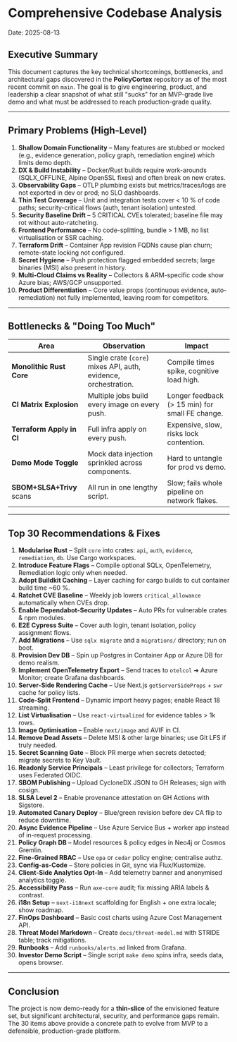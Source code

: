 # Comprehensive Codebase Analysis

Date: 2025-08-13

## Executive Summary

This document captures the key technical shortcomings, bottlenecks, and architectural gaps discovered in the **PolicyCortex** repository as of the most recent commit on `main`.  The goal is to give engineering, product, and leadership a clear snapshot of what still "sucks" for an MVP-grade live demo and what must be addressed to reach production-grade quality.

---

## Primary Problems (High-Level)

1. **Shallow Domain Functionality** – Many features are stubbed or mocked (e.g., evidence generation, policy graph, remediation engine) which limits demo depth.
2. **DX & Build Instability** – Docker/Rust builds require work-arounds (SQLX_OFFLINE, Alpine OpenSSL fixes) and often break on new crates.
3. **Observability Gaps** – OTLP plumbing exists but metrics/traces/logs are not exported in dev or prod; no SLO dashboards.
4. **Thin Test Coverage** – Unit and integration tests cover < 10 % of code paths; security-critical flows (auth, tenant isolation) untested.
5. **Security Baseline Drift** – 5 CRITICAL CVEs tolerated; baseline file may rot without auto-ratcheting.
6. **Frontend Performance** – No code-splitting, bundle > 1 MB, no list virtualisation or SSR caching.
7. **Terraform Drift** – Container App revision FQDNs cause plan churn; remote-state locking not configured.
8. **Secret Hygiene** – Push protection flagged embedded secrets; large binaries (MSI) also present in history.
9. **Multi-Cloud Claims vs Reality** – Collectors & ARM-specific code show Azure bias; AWS/GCP unsupported.
10. **Product Differentiation** – Core value props (continuous evidence, auto-remediation) not fully implemented, leaving room for competitors.

---

## Bottlenecks & "Doing Too Much"

| Area | Observation | Impact |
|------|-------------|--------|
| **Monolithic Rust Core** | Single crate (`core`) mixes API, auth, evidence, orchestration. | Compile times spike, cognitive load high. |
| **CI Matrix Explosion** | Multiple jobs build every image on every push. | Longer feedback (> 15 min) for small FE change. |
| **Terraform Apply in CI** | Full infra apply on every push. | Expensive, slow, risks lock contention. |
| **Demo Mode Toggle** | Mock data injection sprinkled across components. | Hard to untangle for prod vs demo. |
| **SBOM+SLSA+Trivy** scans | All run in one lengthy script. | Slow; fails whole pipeline on network flakes. |

---

## Top 30 Recommendations & Fixes

1. **Modularise Rust** – Split `core` into crates: `api`, `auth`, `evidence`, `remediation`, `db`.  Use Cargo workspaces.
2. **Introduce Feature Flags** – Compile optional SQLx, OpenTelemetry, Remediation logic only when needed.
3. **Adopt Buildkit Caching** – Layer caching for cargo builds to cut container build time ~60 %.
4. **Ratchet CVE Baseline** – Weekly job lowers `critical_allowance` automatically when CVEs drop.
5. **Enable Dependabot-Security Updates** – Auto PRs for vulnerable crates & npm modules.
6. **E2E Cypress Suite** – Cover auth login, tenant isolation, policy assignment flows.
7. **Add Migrations** – Use `sqlx migrate` and a `migrations/` directory; run on boot.
8. **Provision Dev DB** – Spin up Postgres in Container App or Azure DB for demo realism.
9. **Implement OpenTelemetry Export** – Send traces to `otelcol` ➜ Azure Monitor; create Grafana dashboards.
10. **Server-Side Rendering Cache** – Use Next.js `getServerSideProps` + `swr` cache for policy lists.
11. **Code-Split Frontend** – Dynamic import heavy pages; enable React 18 streaming.
12. **List Virtualisation** – Use `react-virtualized` for evidence tables > 1k rows.
13. **Image Optimisation** – Enable `next/image` and AVIF in CI.
14. **Remove Dead Assets** – Delete MSI & other large binaries; use Git LFS if truly needed.
15. **Secret Scanning Gate** – Block PR merge when secrets detected; migrate secrets to Key Vault.
16. **Readonly Service Principals** – Least privilege for collectors; Terraform uses Federated OIDC.
17. **SBOM Publishing** – Upload CycloneDX JSON to GH Releases; sign with cosign.
18. **SLSA Level 2** – Enable provenance attestation on GH Actions with Sigstore.
19. **Automated Canary Deploy** – Blue/green revision before dev CA flip to reduce downtime.
20. **Async Evidence Pipeline** – Use Azure Service Bus + worker app instead of in-request processing.
21. **Policy Graph DB** – Model resources & policy edges in Neo4j or Cosmos Gremlin.
22. **Fine-Grained RBAC** – Use `opa` or `cedar` policy engine; centralise authz.
23. **Config-as-Code** – Store policies in Git, sync via Flux/Kustomize.
24. **Client-Side Analytics Opt-In** – Add telemetry banner and anonymised analytics toggle.
25. **Accessibility Pass** – Run `axe-core` audit; fix missing ARIA labels & contrast.
26. **i18n Setup** – `next-i18next` scaffolding for English + one extra locale; show roadmap.
27. **FinOps Dashboard** – Basic cost charts using Azure Cost Management API.
28. **Threat Model Markdown** – Create `docs/threat-model.md` with STRIDE table; track mitigations.
29. **Runbooks** – Add `runbooks/alerts.md` linked from Grafana.
30. **Investor Demo Script** – Single script `make demo` spins infra, seeds data, opens browser.

---

## Conclusion

The project is now demo-ready for a **thin-slice** of the envisioned feature set, but significant architectural, security, and performance gaps remain.  The 30 items above provide a concrete path to evolve from MVP to a defensible, production-grade platform.

